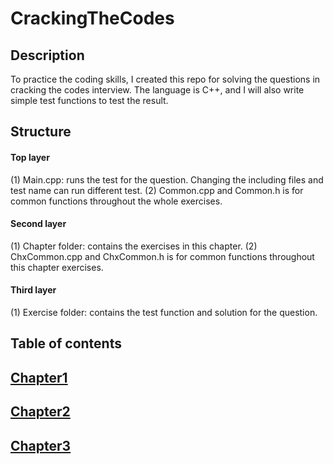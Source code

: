 # CrackingTheCodes
## Description
To practice the coding skills, I created this repo for solving the questions in cracking the codes interview. The language is C++, and I will also write simple test functions to test the result.
## Structure
####  Top layer
(1) Main.cpp: runs the test for the question. Changing the including files and test name can run different test.
(2) Common.cpp and Common.h is for common functions throughout the whole exercises.  
####  Second layer
(1) Chapter folder: contains the exercises in this chapter.
(2) ChxCommon.cpp and ChxCommon.h is for common functions throughout this chapter exercises.
####  Third layer
(1) Exercise folder: contains the test function and solution for the question.
## Table of contents
## [Chapter1](./CrackingTheCodes/Chapter1)

## [Chapter2](./CrackingTheCodes/Chapter2)

## [Chapter3](./CrackingTheCodes/Chapter3)
